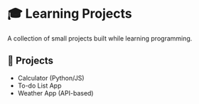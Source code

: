 # 🎓 Learning Projects

A collection of small projects built while learning programming.

## 📂 Projects
- Calculator (Python/JS)
- To-do List App
- Weather App (API-based)
